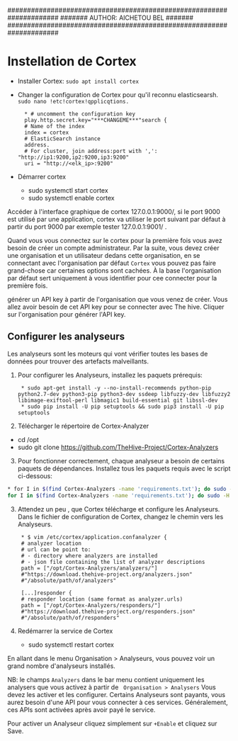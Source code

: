 #####################################################################
#######                AUTHOR: AICHETOU BEL                   #######                       
#####################################################################

# Instellation de Cortex

* Installer Cortex:  ``sudo apt install cortex``
* Changer la configuration de Cortex pour qu'il reconnu elasticsearsh. `` sudo nano !etc!cortex!qpplicqtions.``

        * # uncomment the configuration key
        play.http.secret.key="***CHANGEME***"search {
        # Name of the index
        index = cortex
        # ElasticSearch instance 
        address.
        # For cluster, join address:port with ',': "http://ip1:9200,ip2:9200,ip3:9200"
        uri = "http://<elk_ip>:9200"
* Démarrer cortex
    * sudo systemctl start cortex
    * sudo systemctl enable cortex

Accéder à l'interface graphique de cortex 127.0.0.1:9000/, si le port 9000 est utilisé par une application, cortex va utiliser le port suivant par défaut à partir du port 9000 par exemple tester 127.0.0.1:9001/ .

Quand vous vous connectez sur le cortex pour la première fois vous avez besoin de créer un compte administrateur. Par la suite, vous devez créer une organisation et un utilisateur dedans cette organisation, en se connectant avec l'organisation par défaut ``Cortex`` vous pouvez pas faire grand-chose car certaines options sont cachées.
À la base l'organisation par défaut sert uniquement à vous identifier pour cee connecter pour la première fois.

générer un API key à partir de l'organisation que vous venez de créer. Vous allez avoir besoin de cet API key pour se connecter avec The hive. Cliquer sur l'organisation pour générer l'API key.

## Configurer les analyseurs
Les analyseurs sont les moteurs qui vont vérifier toutes les bases de données pour trouver des artefacts malveillants.

1. Pour configurer les Analyseurs, installez les paquets prérequis:

        * sudo apt-get install -y --no-install-recommends python-pip python2.7-dev python3-pip python3-dev ssdeep libfuzzy-dev libfuzzy2 libimage-exiftool-perl libmagic1 build-essential git libssl-dev
        * sudo pip install -U pip setuptools && sudo pip3 install -U pip setuptools
2. Télécharger le répertoire de Cortex-Analyzer
* cd /opt
* sudo git clone https://github.com/TheHive-Project/Cortex-Analyzers

3. Pour fonctionner correctement, chaque analyseur a besoin de certains paquets de dépendances. Installez tous les paquets requis avec le script ci-dessous:
``` sh
* for I in $(find Cortex-Analyzers -name 'requirements.txt'); do sudo -H pip2 install -r $I; done && \
for I in $(find Cortex-Analyzers -name 'requirements.txt'); do sudo -H pip3 install -r $I || true; done
```

3. Attendez un peu , que Cortex télécharge et configure les Analyseurs. Dans le fichier de configuration de Cortex, changez le chemin vers les Analyseurs.

        * $ vim /etc/cortex/application.confanalyzer {
        # analyzer location
        # url can be point to:
        # - directory where analyzers are installed
        # - json file containing the list of analyzer descriptions
        path = ["/opt/Cortex-Analyzers/analyzers/"]
        #"https://download.thehive-project.org/analyzers.json"
        #"/absolute/path/of/analyzers"
    
        [...]responder {
        # responder location (same format as analyzer.urls)
        path = ["/opt/Cortex-Analyzers/responders/"]
        #"https://download.thehive-project.org/responders.json"
        #"/absolute/path/of/responders"

4. Redémarrer la service de Cortex
    * sudo systemctl restart cortex

En allant dans le menu Organisation > Analyseurs, vous pouvez voir un grand nombre d'analyseurs installés.

NB: le champs ``Analyzers`` dans le bar menu contient uniquement les analysers que vous activez à partir de `` Organisation > Analysers`` 
Vous devez les activer et les configurer. Certains Analyseurs sont payants, vous aurez besoin d'une API pour vous connecter à ces services. Généralement, ces APIs sont activées après avoir payé le service.

Pour activer un Analyseur cliquez simplement sur ``+Enable`` et cliquez sur Save.